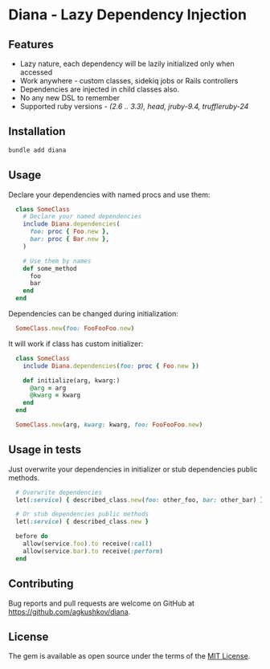 # Diana - Lazy Dependency Injection

## Features

- Lazy nature, each dependency will be lazily initialized only when accessed
- Work anywhere - custom classes, sidekiq jobs or Rails controllers
- Dependencies are injected in child classes also.
- No any new DSL to remember
- Supported ruby versions - *(2.6 .. 3.3), head, jruby-9.4, truffleruby-24*

## Installation

```bash
bundle add diana
```

## Usage

Declare your dependencies with named procs and use them:

```ruby
  class SomeClass
    # Declare your named dependencies
    include Diana.dependencies(
      foo: proc { Foo.new },
      bar: proc { Bar.new },
    )

    # Use them by names
    def some_method
      foo
      bar
    end
  end
```

Dependencies can be changed during initialization:

```ruby
  SomeClass.new(foo: FooFooFoo.new)
```

It will work if class has custom initializer:

```ruby
  class SomeClass
    include Diana.dependencies(foo: proc { Foo.new })

    def initialize(arg, kwarg:)
      @arg = arg
      @kwarg = kwarg
    end
  end

  SomeClass.new(arg, kwarg: kwarg, foo: FooFooFoo.new)
```

## Usage in tests

Just overwrite your dependencies in initializer or stub dependencies public
methods.

```ruby
  # Overwrite dependencies
  let(:service) { described_class.new(foo: other_foo, bar: other_bar) }

  # Or stub dependencies public methods
  let(:service) { described_class.new }

  before do
    allow(service.foo).to receive(:call)
    allow(service.bar).to receive(:perform)
  end
```

## Contributing

Bug reports and pull requests are welcome on GitHub at https://github.com/agkushkov/diana.

## License

The gem is available as open source under the terms of the
[MIT License](https://opensource.org/licenses/MIT).
